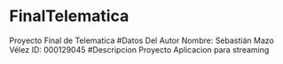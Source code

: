 # FinalTelematica
Proyecto Final de Telematica
#Datos Del Autor
Nombre: Sebastián Mazo Vélez
ID: 000129045
#Descripcion Proyecto
Aplicacion para streaming
